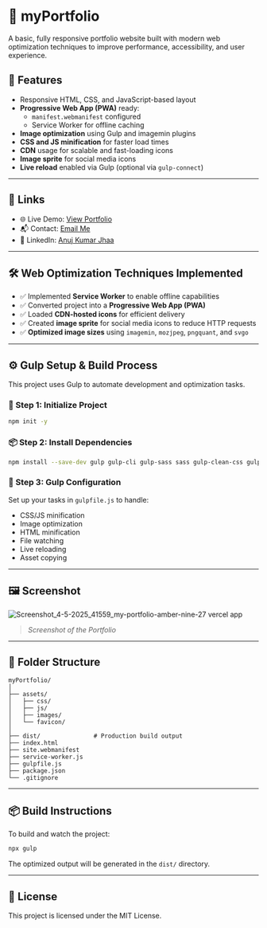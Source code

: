 
# 📁 myPortfolio

A basic, fully responsive portfolio website built with modern web optimization techniques to improve performance, accessibility, and user experience.

## 🚀 Features

- Responsive HTML, CSS, and JavaScript-based layout
- **Progressive Web App (PWA)** ready:
  - `manifest.webmanifest` configured
  - Service Worker for offline caching
- **Image optimization** using Gulp and imagemin plugins
- **CSS and JS minification** for faster load times
- **CDN** usage for scalable and fast-loading icons
- **Image sprite** for social media icons
- **Live reload** enabled via Gulp (optional via `gulp-connect`)

---

## 🔗 Links

- 🌐 Live Demo: [View Portfolio](https://my-portfolio-amber-nine-27.vercel.app/)
- 📬 Contact: [Email Me](mailto:anujjha2106@gmail.com)
- 💼 LinkedIn: [Anuj Kumar Jhaa](https://www.linkedin.com/in/itsjhaanuj21/)

---

## 🛠️ Web Optimization Techniques Implemented

- ✅ Implemented **Service Worker** to enable offline capabilities
- ✅ Converted project into a **Progressive Web App (PWA)**
- ✅ Loaded **CDN-hosted icons** for efficient delivery
- ✅ Created **image sprite** for social media icons to reduce HTTP requests
- ✅ **Optimized image sizes** using `imagemin`, `mozjpeg`, `pngquant`, and `svgo`

---

## ⚙️ Gulp Setup & Build Process

This project uses Gulp to automate development and optimization tasks.

### 🔧 Step 1: Initialize Project

```bash
npm init -y
```

### 📦 Step 2: Install Dependencies

```bash
npm install --save-dev gulp gulp-cli gulp-sass sass gulp-clean-css gulp-uglify gulp-imagemin imagemin-mozjpeg imagemin-pngquant imagemin-svgo gulp-rename gulp-htmlmin gulp-connect
```

### 📂 Step 3: Gulp Configuration

Set up your tasks in `gulpfile.js` to handle:
- CSS/JS minification
- Image optimization
- HTML minification
- File watching
- Live reloading
- Asset copying

---

## 🖼️ Screenshot
![Screenshot_4-5-2025_41559_my-portfolio-amber-nine-27 vercel app](https://github.com/user-attachments/assets/cef96e95-a1f9-4625-9279-14eab7a9855d)

> _Screenshot of the Portfolio_


---

## 📁 Folder Structure

```
myPortfolio/
│
├── assets/
│   ├── css/
│   ├── js/
│   ├── images/
│   └── favicon/
│
├── dist/               # Production build output
├── index.html
├── site.webmanifest
├── service-worker.js
├── gulpfile.js
├── package.json
└── .gitignore
```

---

## 📦 Build Instructions

To build and watch the project:

```bash
npx gulp
```

The optimized output will be generated in the `dist/` directory.

---

## 📜 License

This project is licensed under the MIT License.
